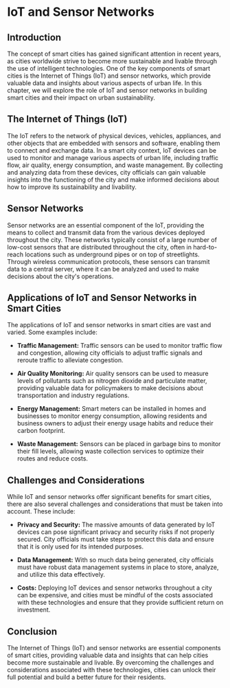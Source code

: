 IoT and Sensor Networks
=============================================================================

Introduction
------------

The concept of smart cities has gained significant attention in recent years, as cities worldwide strive to become more sustainable and livable through the use of intelligent technologies. One of the key components of smart cities is the Internet of Things (IoT) and sensor networks, which provide valuable data and insights about various aspects of urban life. In this chapter, we will explore the role of IoT and sensor networks in building smart cities and their impact on urban sustainability.

The Internet of Things (IoT)
----------------------------

The IoT refers to the network of physical devices, vehicles, appliances, and other objects that are embedded with sensors and software, enabling them to connect and exchange data. In a smart city context, IoT devices can be used to monitor and manage various aspects of urban life, including traffic flow, air quality, energy consumption, and waste management. By collecting and analyzing data from these devices, city officials can gain valuable insights into the functioning of the city and make informed decisions about how to improve its sustainability and livability.

Sensor Networks
---------------

Sensor networks are an essential component of the IoT, providing the means to collect and transmit data from the various devices deployed throughout the city. These networks typically consist of a large number of low-cost sensors that are distributed throughout the city, often in hard-to-reach locations such as underground pipes or on top of streetlights. Through wireless communication protocols, these sensors can transmit data to a central server, where it can be analyzed and used to make decisions about the city's operations.

Applications of IoT and Sensor Networks in Smart Cities
-------------------------------------------------------

The applications of IoT and sensor networks in smart cities are vast and varied. Some examples include:

* **Traffic Management:** Traffic sensors can be used to monitor traffic flow and congestion, allowing city officials to adjust traffic signals and reroute traffic to alleviate congestion.

* **Air Quality Monitoring:** Air quality sensors can be used to measure levels of pollutants such as nitrogen dioxide and particulate matter, providing valuable data for policymakers to make decisions about transportation and industry regulations.

* **Energy Management:** Smart meters can be installed in homes and businesses to monitor energy consumption, allowing residents and business owners to adjust their energy usage habits and reduce their carbon footprint.

* **Waste Management:** Sensors can be placed in garbage bins to monitor their fill levels, allowing waste collection services to optimize their routes and reduce costs.

Challenges and Considerations
-----------------------------

While IoT and sensor networks offer significant benefits for smart cities, there are also several challenges and considerations that must be taken into account. These include:

* **Privacy and Security:** The massive amounts of data generated by IoT devices can pose significant privacy and security risks if not properly secured. City officials must take steps to protect this data and ensure that it is only used for its intended purposes.

* **Data Management:** With so much data being generated, city officials must have robust data management systems in place to store, analyze, and utilize this data effectively.

* **Costs:** Deploying IoT devices and sensor networks throughout a city can be expensive, and cities must be mindful of the costs associated with these technologies and ensure that they provide sufficient return on investment.

Conclusion
----------

The Internet of Things (IoT) and sensor networks are essential components of smart cities, providing valuable data and insights that can help cities become more sustainable and livable. By overcoming the challenges and considerations associated with these technologies, cities can unlock their full potential and build a better future for their residents.
